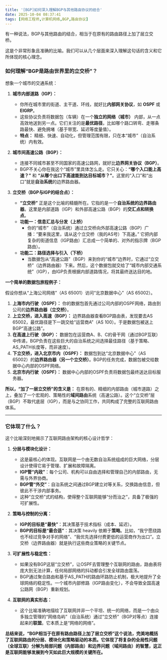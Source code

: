 ```yaml
---
title: '[BGP]如何深入理解BGP与其他路由协议的结合'
date: 2025-10-04 08:37:41
tags: [网络工程师,计算机网络,BGP,路由协议]
---
```


有一种说法，BGP与其他路由的结合，相当于在原有的路由路径上加了层立交桥。

这是个非常形象且准确的比喻。我们可以从几个层面来深入理解这句话的含义和它所体现的核心理念。

### 如何理解“BGP是路由世界里的立交桥”？

想象一个城市的交通系统：

1.  **城市内部道路（IGP）：**
    *   你所在城市里的街道、主干道、环线，就好比**内部网关协议**，如 **OSPF** 或 **EIGRP**。
    *   这些协议负责将数据包（车辆）在一个**独立的网络（城市）** 内部，从一点高效地送到另一点。它们关注的是**最优路径**，比如哪个路口转弯、走哪条路最快、避免拥堵（基于带宽、延迟等度量值）。
    *   **特点：** 精细、快速、自动化，但管理范围有限，只在本“城市”（自治系统）内有效。

2.  **城市间高速公路（BGP）：**
    *   连接不同城市甚至不同国家的高速公路网，就好比**边界网关协议（BGP）**。
    *   BGP不关心你在我这个“城市”里具体怎么走。它只关心：**“哪个入口能上高速？”** 和 **“从哪个出口下高速能到达目标城市？”**。这里的“入口”和“出口”就是**自治系统**的边界路由器。

3.  **立交桥（BGP与IGP的结合点）：**
    *   **“立交桥”** 正是这个比喻的精髓所在。它指的是一个**自治系统的边界路由器**。这里是内部道路（IGP）和外部高速公路（BGP）的**交汇点和转换点**。
    *   **功能一：信息汇总与分发（上桥）**
        *   你的“城市”（自治系统）通过立交桥向外部高速公路（BGP）广播：“要来我这里，请从这个立交桥（我的AS号）下高速。” 它把内部复杂的街道信息（IGP路由）汇总成一个简单的、对外的指示牌（BGP路由）。
    *   **功能二：路径选择与引入（下桥）**
        *   当数据包从“高速公路”（BGP）来到你的“城市”边界时，它通过“立交桥”（边界路由器）下来。然后，这个数据包就交给了“城市内部交通系统”（IGP），由IGP负责根据内部道路情况，将其最终送达目的地。

**一个简单的数据包旅程例子：**

假设你想从“上海公司网络”（AS 65001）访问“北京数据中心”（AS 65002）。

1.  **上海市内行驶（OSPF）：** 你的数据包首先通过公司内部的OSPF网络，路由到公司的**边界路由器（立交桥）**。
2.  **上立交桥，进入高速（BGP）：** 边界路由器查看BGP路由表，发现要去AS 65002，最优路径是下一跳交给“运营商A”（AS 100）。于是数据包被送上BGP“高速公路”。
3.  **在高速上行驶（BGP）：** 数据包在运营商A、B、C的骨干网（通过BGP互联）中传递，BGP负责在这些巨大的自治系统之间选择最佳路径（基于策略、AS_PATH长度等，而非速度）。
4.  **下立交桥，进入北京市内（OSPF）：** 数据包到达“北京数据中心”（AS 65002）的**边界路由器（另一个立交桥）**。BGP的任务完成，数据包被交给数据中心内部的OSPF网络。
5.  **北京市内行驶（OSPF）：** 数据中心内部的OSPF负责将数据包最终送达目标服务器。

**所以，“加了一层立交桥”的含义是：**
在原有的、精细的内部路由（城市道路）之上，叠加了一个宏观的、策略性的**域间路由**系统（高速公路）。这个“立交桥”层（BGP）不取代底层（IGP），而是与之协同工作，共同构成了完整的互联网路由体系。

---

### 它体现了什么？

这个比喻深刻地揭示了互联网路由架构的核心设计哲学：

1.  **分层与模块化设计：**
    *   这是最核心的体现。互联网是一个由无数自治系统组成的巨大网络，分层设计使得它易于管理、扩展和故障隔离。
    *   **IGP管“内政”**：每个公司、机构可以自由选择和管理自己的内部路由，无需与外界协商。
    *   **BGP管“外交”**：自治系统之间通过BGP建立对等关系，交换路由信息，但彼此不干涉内部事务。
    *   这种“立交桥”式的结构，使得整个互联网能够“分而治之”，具备了极强的可扩展性。

2.  **策略与控制的分离：**
    *   **IGP的目标是“最快”**：其决策基于技术指标（成本、延迟）。
    *   **BGP的目标是“最合适”**：其决策 heavily 依赖于**策略**。比如，“我宁愿绕路也不经过竞争对手的网络”、“我优先选择付费更低的运营商作为出口”。立交桥（边界路由器）就是执行这些商业策略的关键节点。

3.  **可扩展性与稳定性：**
    *   如果没有BGP这层“立交桥”，让OSPF去管理整个互联网的路由，路由表将庞大到无法计算，任何局部网络的抖动都会引发全球路由震荡。
    *   BGP通过聚合路由和基于AS_PATH的路由环路防止机制，极大地提升了全球网络的稳定性。一个城市内部修路（IGP路由变化），不会导致全国高速公路网（BGP）重新规划。

4.  **互联网的真实形态：**
    *   这个比喻准确地描绘了互联网并非一个平坦、统一的网络，而是一个由众多独立管理的“网络岛屿”（自治系统）通过“立交桥”（BGP对等点）连接起来的**联盟**。它本质上是“网络的网络”。

**总结来说，“BGP相当于在原有路由路径上加了层立交桥”这个说法，完美地概括了互联网路由的分层、模块化和策略驱动的本质。它体现了将复杂的全局性问题（全球互联）分解为局部问题（内部路由）和边界问题（域间路由）的智慧，这正是互联网能够发展到今天如此巨大规模的关键所在。**
